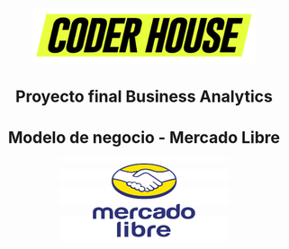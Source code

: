 <p align='center'> <img src="Img\logos_coderhouse.png" width="400" height="100" ><p>

# <h1 align= center> **Proyecto final Business Analytics** </h1>

# <h1 align= center> **Modelo de negocio - Mercado Libre** </h1>

<p align='center'> <img src="Img\logo_mercadolibre.png" width="300" height="150" ><p>
